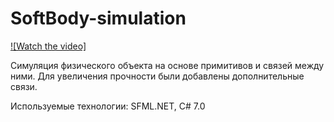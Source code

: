 # SoftBody-simulation

[![Watch the video]](https://youtu.be/yteuMzlYNFI)

Симуляция физического объекта на основе примитивов и связей между ними.
Для увеличения прочности были добавлены дополнительные связи.

Используемые технологии: SFML.NET, C# 7.0
